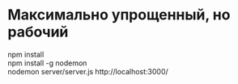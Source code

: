 ﻿# Максимально упрощенный, но рабочий
 npm install     
npm install -g nodemon  
nodemon server/server.js
http://localhost:3000/
